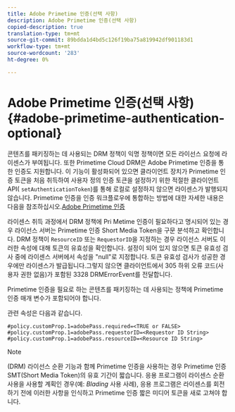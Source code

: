 ```yaml
---
title: Adobe Primetime 인증(선택 사항)
description: Adobe Primetime 인증(선택 사항)
copied-description: true
translation-type: tm+mt
source-git-commit: 89bdda1d4bd5c126f19ba75a819942df901183d1
workflow-type: tm+mt
source-wordcount: '283'
ht-degree: 0%

---
```



# Adobe Primetime 인증(선택 사항) {#adobe-primetime-authentication-optional}

콘텐츠를 패키징하는 데 사용되는 DRM 정책이 익명 정책이면 모든 라이선스 요청에 라이센스가 부여됩니다. 또한 Primetime Cloud DRM은 Adobe Primetime 인증을 통한 인증도 지원합니다. 이 기능이 활성화되어 있으면 클라이언트 장치가 Primetime 인증 토큰을 처음 취득하여 사용자 정의 인증 토큰을 설정하기 위한 적절한 클라이언트 API( `setAuthenticationToken`)를 통해 로컬로 설정하지 않으면 라이센스가 발행되지 않습니다. Primetime 인증을 인증 워크플로우에 통합하는 방법에 대한 자세한 내용은 다음을 참조하십시오.[Adobe Primetime 인증](https://tve.helpdocsonline.com/home)

라이센스 취득 과정에서 DRM 정책에 Pri Metime 인증이 필요하다고 명시되어 있는 경우 라이선스 서버는 Primetime 인증 Short Media Token을 구문 분석하고 확인합니다. DRM 정책이 `ResourceID` 또는 `RequestorID`을 지정하는 경우 라이선스 서버도 이러한 속성에 대해 토큰의 유효성을 확인합니다. 설정이 되어 있지 않으면 토큰 유효성 검사 중에 라이센스 서버에서 속성을 &quot;null&quot;로 지정합니다. 토큰 유효성 검사가 성공한 경우에만 라이센스가 발급됩니다.그렇지 않으면 클라이언트에서 305 하위 오류 코드(사용자 권한 없음)가 포함된 3328 DRMErrorEvent를 전달합니다.

Primetime 인증을 필요로 하는 콘텐츠를 패키징하는 데 사용되는 정책에 Primetime 인증 매개 변수가 포함되어야 합니다.

관련 속성은 다음과 같습니다.

```
#policy.customProp.1=adobePass.required=<TRUE or FALSE> 
#policy.customProp.1=adobePass.requestorID=<Requestor ID String> 
#policy.customProp.1=adobePass.resourceID=<Resource ID String>
```

>[!NOTE]
>
>(DRM) 라이선스 순환 기능과 함께 Primetime 인증을 사용하는 경우 Primetime 인증 SMT(Short Media Token)의 유효 기간이 짧습니다. 응용 프로그램이 라이센스 순환 사용을 사용할 계획인 경우(예: *Blading* 사용 사례), 응용 프로그램은 라이센스를 회전하기 전에 이러한 사항을 인식하고 Primetime 인증 짧은 미디어 토큰을 새로 고쳐야 합니다.